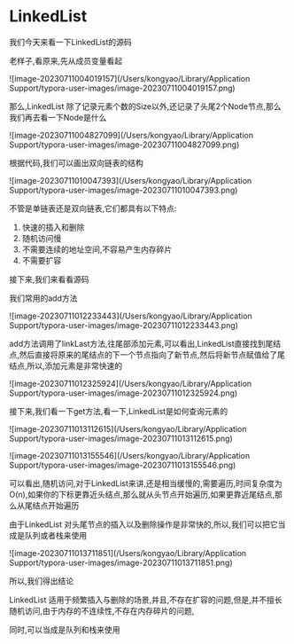 # LinkedList

我们今天来看一下LinkedList的源码

老样子,看原来,先从成员变量看起

![image-20230711004019157](/Users/kongyao/Library/Application Support/typora-user-images/image-20230711004019157.png)

那么,LinkedList 除了记录元素个数的Size以外,还记录了头尾2个Node节点,那么我们再去看一下Node是什么

![image-20230711004827099](/Users/kongyao/Library/Application Support/typora-user-images/image-20230711004827099.png)

根据代码,我们可以画出双向链表的结构

![image-20230711010047393](/Users/kongyao/Library/Application Support/typora-user-images/image-20230711010047393.png)

不管是单链表还是双向链表,它们都具有以下特点:

1. 快速的插入和删除
2. 随机访问慢
3. 不需要连续的地址空间,不容易产生内存碎片
4. 不需要扩容

接下来,我们来看看源码

我们常用的add方法

![image-20230711012233443](/Users/kongyao/Library/Application Support/typora-user-images/image-20230711012233443.png)

add方法调用了linkLast方法,往尾部添加元素,可以看出,LinkedList直接找到尾结点,然后直接将原来的尾结点的下一个节点指向了新节点,然后将新节点赋值给了尾结点,所以,添加元素是非常快速的

![image-20230711012325924](/Users/kongyao/Library/Application Support/typora-user-images/image-20230711012325924.png)

接下来,我们看一下get方法,看一下,LinkedList是如何查询元素的

![image-20230711013112615](/Users/kongyao/Library/Application Support/typora-user-images/image-20230711013112615.png)

![image-20230711013155546](/Users/kongyao/Library/Application Support/typora-user-images/image-20230711013155546.png)

可以看出,随机访问,对于LinkedList来讲,还是相当缓慢的,需要遍历,时间复杂度为O(n),如果你的下标更靠近头结点,那么就从头节点开始遍历,如果更靠近尾结点,那么从尾结点开始遍历



由于LinkedList 对头尾节点的插入以及删除操作是非常快的,所以,我们可以把它当成是队列或者栈来使用

![image-20230711013711851](/Users/kongyao/Library/Application Support/typora-user-images/image-20230711013711851.png)

所以,我们得出结论

LinkedList 适用于频繁插入与删除的场景,并且,不存在扩容的问题,但是,并不擅长随机访问,由于内存的不连续性,不存在内存碎片的问题,

同时,可以当成是队列和栈来使用